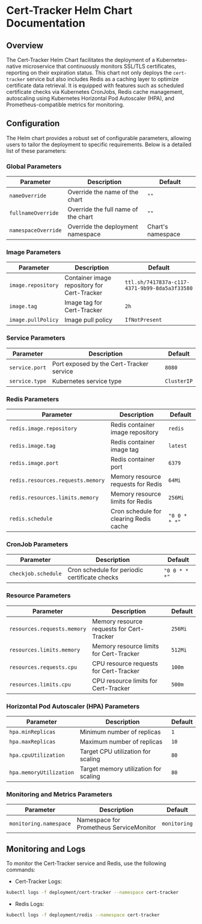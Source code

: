 # Cert-Tracker Helm Chart Documentation

## Overview

The Cert-Tracker Helm Chart facilitates the deployment of a Kubernetes-native microservice that continuously monitors SSL/TLS certificates, reporting on their expiration status. This chart not only deploys the `cert-tracker` service but also includes Redis as a caching layer to optimize certificate data retrieval. It is equipped with features such as scheduled certificate checks via Kubernetes CronJobs, Redis cache management, autoscaling using Kubernetes Horizontal Pod Autoscaler (HPA), and Prometheus-compatible metrics for monitoring.

## Configuration

The Helm chart provides a robust set of configurable parameters, allowing users to tailor the deployment to specific requirements. Below is a detailed list of these parameters:

### Global Parameters

| Parameter                             | Description                                                      | Default                |
|---------------------------------------|------------------------------------------------------------------|------------------------|
| `nameOverride`                        | Override the name of the chart                                   | `""`                   |
| `fullnameOverride`                    | Override the full name of the chart                              | `""`                   |
| `namespaceOverride`                   | Override the deployment namespace                                | Chart's namespace      |

### Image Parameters

| Parameter                             | Description                                                      | Default               |
|---------------------------------------|------------------------------------------------------------------|-----------------------|
| `image.repository`                    | Container image repository for Cert-Tracker                      | `ttl.sh/7417837a-c117-4371-9b99-8da5a3f33580` |
| `image.tag`                           | Image tag for Cert-Tracker                                       | `2h`                  |
| `image.pullPolicy`                    | Image pull policy                                                | `IfNotPresent`        |

### Service Parameters

| Parameter                             | Description                                                      | Default                |
|---------------------------------------|------------------------------------------------------------------|------------------------|
| `service.port`                        | Port exposed by the Cert-Tracker service                         | `8080`                 |
| `service.type`                        | Kubernetes service type                                          | `ClusterIP`            |

### Redis Parameters

| Parameter                             | Description                                                      | Default                |
|---------------------------------------|------------------------------------------------------------------|------------------------|
| `redis.image.repository`              | Redis container image repository                                 | `redis`                |
| `redis.image.tag`                     | Redis container image tag                                        | `latest`               |
| `redis.image.port`                    | Redis container port                                             | `6379`                 |
| `redis.resources.requests.memory`     | Memory resource requests for Redis                               | `64Mi`                 |
| `redis.resources.limits.memory`       | Memory resource limits for Redis                                 | `256Mi`                |
| `redis.schedule`                      | Cron schedule for clearing Redis cache                           | `"0 0 * * *"`          |

### CronJob Parameters

| Parameter                             | Description                                                      | Default                |
|---------------------------------------|------------------------------------------------------------------|------------------------|
| `checkjob.schedule`                   | Cron schedule for periodic certificate checks                    | `"0 0 * * *"`          |

### Resource Parameters

| Parameter                             | Description                                                      | Default                |
|---------------------------------------|------------------------------------------------------------------|------------------------|
| `resources.requests.memory`           | Memory resource requests for Cert-Tracker                        | `256Mi`                |
| `resources.limits.memory`             | Memory resource limits for Cert-Tracker                          | `512Mi`                |
| `resources.requests.cpu`              | CPU resource requests for Cert-Tracker                           | `100m`                 |
| `resources.limits.cpu`                | CPU resource limits for Cert-Tracker                             | `500m`                 |

### Horizontal Pod Autoscaler (HPA) Parameters

| Parameter                             | Description                                                      | Default                |
|---------------------------------------|------------------------------------------------------------------|------------------------|
| `hpa.minReplicas`                     | Minimum number of replicas                                       | `1`                    |
| `hpa.maxReplicas`                     | Maximum number of replicas                                       | `10`                   |
| `hpa.cpuUtilization`                  | Target CPU utilization for scaling                               | `80`                   |
| `hpa.memoryUtilization`               | Target memory utilization for scaling                            | `80`                   |

### Monitoring and Metrics Parameters

| Parameter                             | Description                                                      | Default                |
|---------------------------------------|------------------------------------------------------------------|------------------------|
| `monitoring.namespace`                | Namespace for Prometheus ServiceMonitor                          | `monitoring`           |

## Monitoring and Logs

To monitor the Cert-Tracker service and Redis, use the following commands:

- Cert-Tracker Logs:
```bash
kubectl logs -f deployment/cert-tracker --namespace cert-tracker
```

- Redis Logs:
```bash
kubectl logs -f deployment/redis --namespace cert-tracker
```


